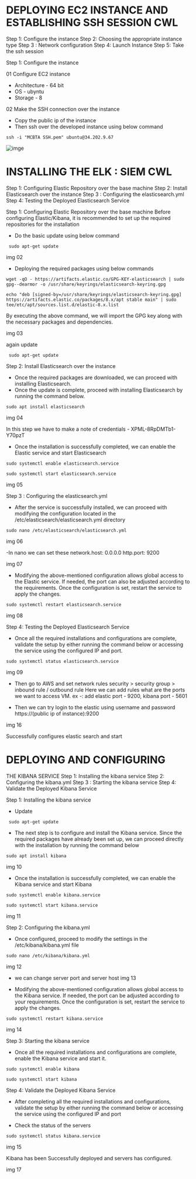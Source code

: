 
# DEPLOYING EC2 INSTANCE AND ESTABLISHING SSH SESSION CWL

Step 1: Configure the instance
Step 2: Choosing the appropriate instance type
Step 3 : Network configuration
Step 4: Launch Instance
Step 5: Take the ssh session

Step 1: Configure the instance

01 Configure EC2 instance

- Architecture -  64 bit
- OS - ubyntu
- Storage -  8

02 Make the SSH connection over the instance
- Copy the public ip of the instance
- Then ssh over the developed instance using below command

```
ssh -i "MCBTA SSH.pem" ubuntu@34.202.9.67
```

![imge](01.png)


# INSTALLING THE ELK : SIEM  CWL

Step 1: Configuring Elastic Repository over the base machine
Step 2: Install Elasticsearch over the instance
Step 3 : Configuring the elasticsearch.yml
Step 4: Testing the Deployed Elasticsearch Service

Step 1: Configuring Elastic Repository over the base machine
Before configuring Elastic/Kibana, it is recommended to set up the required repositories for the
installation

- Do the basic update using below command

```
 sudo apt-get update
```
img 02

- Deploying the required packages using below commands

```
wget -qO - https://artifacts.elastic.co/GPG-KEY-elasticsearch | sudo gpg--dearmor -o /usr/share/keyrings/elasticsearch-keyring.gpg
```

```
echo "deb [signed-by=/usr/share/keyrings/elasticsearch-keyring.gpg] https://artifacts.elastic.co/packages/8.x/apt stable main" | sudo tee/etc/apt/sources.list.d/elastic-8.x.list
```
By executing the above command, we will import the GPG key along with the necessary
packages and dependencies.

img 03

again update
```
 sudo apt-get update
```

Step 2: Install Elasticsearch over the instance
- Once the required packages are downloaded, we can proceed with installing Elasticsearch.
- Once the update is complete, proceed with installing Elasticsearch by running the command
below.

```
sudo apt install elasticsearch
```
img 04

In this step we have to make a note of credentials -  XPML-8RpDMTb1-Y70pzT

- Once the installation is successfully completed, we can enable the Elastic service and start
Elasticsearch

```
sudo systemctl enable elasticsearch.service
```
```
sudo systemctl start elasticsearch.service
```

img 05

Step 3 : Configuring the elasticsearch.yml

- After the service is successfully installed, we can proceed with modifying the configuration
located in the /etc/elasticsearch/elasticsearch.yml directory
```
sudo nano /etc/elasticsearch/elasticsearch.yml
```
img 06 

-In nano we can set these
network.host: 0.0.0.0
http.port: 9200

img 07

- Modifying the above-mentioned configuration allows global access to the Elastic service. If
needed, the port can also be adjusted according to the requirements. Once the configuration is
set, restart the service to apply the changes.
```
sudo systemctl restart elasticsearch.service
```
img 08

Step 4: Testing the Deployed Elasticsearch Service

- Once all the required installations and configurations are complete, validate the setup by either running the command below or accessing the service using the configured IP and port.

```
sudo systemctl status elasticsearch.service
```
img 09

- Then go to AWS and set network rules
  security > security group > inbound rule / outbound rule
  Here we can add rules what are the ports we want to access VM.
  ex -: add elastic port - 9200, kibana port - 5601
  
- Then we can try login to the elastic using username and password
  https://(public ip of instance):9200

img 16 

Successfully configures elastic search and start


# DEPLOYING AND CONFIGURING 
THE KIBANA SERVICE 
Step 1: Installing the kibana service 
Step 2: Configuring the kibana.yml
Step 3 : Starting the kibana service
Step 4: Validate the Deployed Kibana Service


Step 1: Installing the kibana service

- Update
```
 sudo apt-get update
```

- The next step is to configure and install the Kibana service. Since the required packages have
already been set up, we can proceed directly with the installation by running the command
below

```
sudo apt install kibana
```
img 10

- Once the installation is successfully completed, we can enable the Kibana service and start
Kibana

```
sudo systemctl enable kibana.service
```
```
sudo systemctl start kibana.service
```
img 11

Step 2: Configuring the kibana.yml
- Once configured, proceed to modify the settings in the /etc/kibana/kibana.yml file
```
sudo nano /etc/kibana/kibana.yml
```
img 12

- we can change server port and server host
  img 13
  
- Modifying the above-mentioned configuration allows global access to the Kibana service. If
needed, the port can be adjusted according to your requirements. Once the configuration is set,
restart the service to apply the changes.

```
sudo systemctl restart kibana.service
```
img 14

Step 3: Starting the kibana service
- Once all the required installations and configurations are complete, enable the Kibana service
and start it.
```
sudo systemctl enable kibana
```
```
sudo systemctl start kibana
```
Step 4: Validate the Deployed Kibana Service
- After completing all the required installations and configurations, validate the setup by either
running the command below or accessing the service using the configured IP and port

- Check the status of the servers
```
sudo systemctl status kibana.service
```
img 15

Kibana has been Successfully deployed and servers has configured.

img 17



